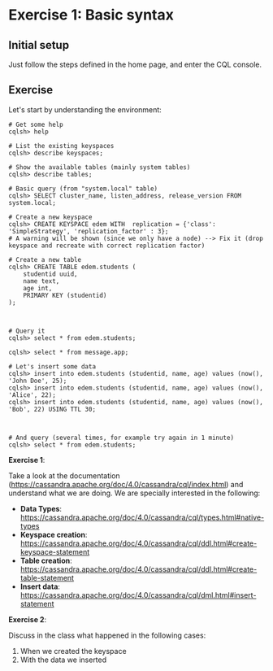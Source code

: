 # Exercise 1: Basic syntax

## Initial setup

Just follow the steps defined in the home page, and enter the CQL console.

## Exercise

Let's start by understanding the environment:

```shell
# Get some help
cqlsh> help

# List the existing keyspaces
cqlsh> describe keyspaces;

# Show the available tables (mainly system tables)
cqlsh> describe tables;

# Basic query (from "system.local" table)
cqlsh> SELECT cluster_name, listen_address, release_version FROM system.local;

# Create a new keyspace
cqlsh> CREATE KEYSPACE edem WITH  replication = {'class': 'SimpleStrategy', 'replication_factor' : 3};
# A warning will be shown (since we only have a node) --> Fix it (drop keyspace and recreate with correct replication factor)

# Create a new table
cqlsh> CREATE TABLE edem.students (
    studentid uuid,
    name text,
    age int,
    PRIMARY KEY (studentid)
);



# Query it
cqlsh> select * from edem.students;

cqlsh> select * from message.app;

# Let's insert some data
cqlsh> insert into edem.students (studentid, name, age) values (now(), 'John Doe', 25);
cqlsh> insert into edem.students (studentid, name, age) values (now(), 'Alice', 22);
cqlsh> insert into edem.students (studentid, name, age) values (now(), 'Bob', 22) USING TTL 30;



# And query (several times, for example try again in 1 minute)
cqlsh> select * from edem.students;

```

**Exercise 1**:

Take a look at the documentation (https://cassandra.apache.org/doc/4.0/cassandra/cql/index.html) and understand what we are doing.
We are specially interested in the following:

* **Data Types**: https://cassandra.apache.org/doc/4.0/cassandra/cql/types.html#native-types
* **Keyspace creation**: https://cassandra.apache.org/doc/4.0/cassandra/cql/ddl.html#create-keyspace-statement
* **Table creation**: https://cassandra.apache.org/doc/4.0/cassandra/cql/ddl.html#create-table-statement
* **Insert data**: https://cassandra.apache.org/doc/4.0/cassandra/cql/dml.html#insert-statement

**Exercise 2**:

Discuss in the class what happened in the following cases:

1. When we created the keyspace
2. With the data we inserted